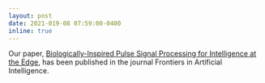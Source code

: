 ```yaml
---
layout: post
date: 2021-019-08 07:59:00-0400
inline: true
---
```


Our paper, [Biologically-Inspired Pulse Signal Processing for Intelligence at the Edge](https://www.frontiersin.org/articles/10.3389/frai.2021.568384), has been published in the journal Frontiers in Artificial Intelligence.
